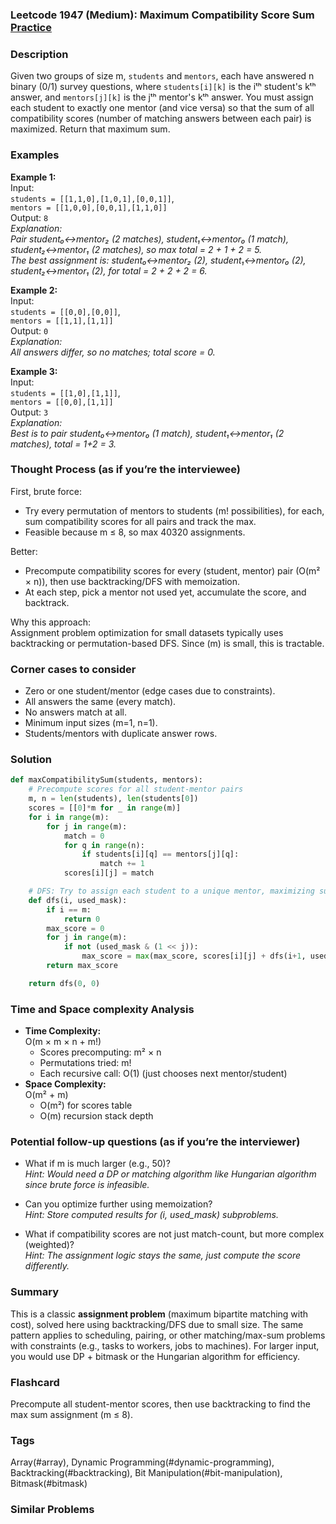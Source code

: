 ### Leetcode 1947 (Medium): Maximum Compatibility Score Sum [Practice](https://leetcode.com/problems/maximum-compatibility-score-sum)

### Description  
Given two groups of size m, `students` and `mentors`, each have answered n binary (0/1) survey questions, where `students[i][k]` is the iᵗʰ student's kᵗʰ answer, and `mentors[j][k]` is the jᵗʰ mentor's kᵗʰ answer. You must assign each student to exactly one mentor (and vice versa) so that the sum of all compatibility scores (number of matching answers between each pair) is maximized. Return that maximum sum.

### Examples  

**Example 1:**  
Input:  
`students = [[1,1,0],[1,0,1],[0,0,1]]`,  
`mentors = [[1,0,0],[0,0,1],[1,1,0]]`  
Output: `8`  
*Explanation:  
Pair student₀↔mentor₂ (2 matches), student₁↔mentor₀ (1 match), student₂↔mentor₁ (2 matches), so max total = 2 + 1 + 2 = 5.  
The best assignment is: student₀↔mentor₂ (2), student₁↔mentor₀ (2), student₂↔mentor₁ (2), for total = 2 + 2 + 2 = 6.*  

**Example 2:**  
Input:  
`students = [[0,0],[0,0]]`,  
`mentors = [[1,1],[1,1]]`  
Output: `0`  
*Explanation:  
All answers differ, so no matches; total score = 0.*

**Example 3:**  
Input:  
`students = [[1,0],[1,1]]`,  
`mentors = [[0,0],[1,1]]`  
Output: `3`  
*Explanation:  
Best is to pair student₀↔mentor₀ (1 match), student₁↔mentor₁ (2 matches), total = 1+2 = 3.*

### Thought Process (as if you’re the interviewee)  
First, brute force:  
- Try every permutation of mentors to students (m! possibilities), for each, sum compatibility scores for all pairs and track the max.
- Feasible because m ≤ 8, so max 40320 assignments.

Better:  
- Precompute compatibility scores for every (student, mentor) pair (O(m² × n)), then use backtracking/DFS with memoization.
- At each step, pick a mentor not used yet, accumulate the score, and backtrack.

Why this approach:  
Assignment problem optimization for small datasets typically uses backtracking or permutation-based DFS. Since \(m\) is small, this is tractable.

### Corner cases to consider  
- Zero or one student/mentor (edge cases due to constraints).
- All answers the same (every match).
- No answers match at all.
- Minimum input sizes (m=1, n=1).
- Students/mentors with duplicate answer rows.

### Solution

```python
def maxCompatibilitySum(students, mentors):
    # Precompute scores for all student-mentor pairs
    m, n = len(students), len(students[0])
    scores = [[0]*m for _ in range(m)]
    for i in range(m):
        for j in range(m):
            match = 0
            for q in range(n):
                if students[i][q] == mentors[j][q]:
                    match += 1
            scores[i][j] = match

    # DFS: Try to assign each student to a unique mentor, maximizing sum
    def dfs(i, used_mask):
        if i == m:
            return 0
        max_score = 0
        for j in range(m):
            if not (used_mask & (1 << j)):
                max_score = max(max_score, scores[i][j] + dfs(i+1, used_mask | (1 << j)))
        return max_score

    return dfs(0, 0)
```

### Time and Space complexity Analysis  

- **Time Complexity:**  
  O(m × m × n + m!)  
  - Scores precomputing: m² × n  
  - Permutations tried: m!  
  - Each recursive call: O(1) (just chooses next mentor/student)
- **Space Complexity:**  
  O(m² + m)  
  - O(m²) for scores table  
  - O(m) recursion stack depth

### Potential follow-up questions (as if you’re the interviewer)  

- What if m is much larger (e.g., 50)?  
  *Hint: Would need a DP or matching algorithm like Hungarian algorithm since brute force is infeasible.*

- Can you optimize further using memoization?  
  *Hint: Store computed results for (i, used_mask) subproblems.*

- What if compatibility scores are not just match-count, but more complex (weighted)?  
  *Hint: The assignment logic stays the same, just compute the score differently.*

### Summary
This is a classic **assignment problem** (maximum bipartite matching with cost), solved here using backtracking/DFS due to small size. The same pattern applies to scheduling, pairing, or other matching/max-sum problems with constraints (e.g., tasks to workers, jobs to machines). For larger input, you would use DP + bitmask or the Hungarian algorithm for efficiency.


### Flashcard
Precompute all student-mentor scores, then use backtracking to find the max sum assignment (m ≤ 8).

### Tags
Array(#array), Dynamic Programming(#dynamic-programming), Backtracking(#backtracking), Bit Manipulation(#bit-manipulation), Bitmask(#bitmask)

### Similar Problems
